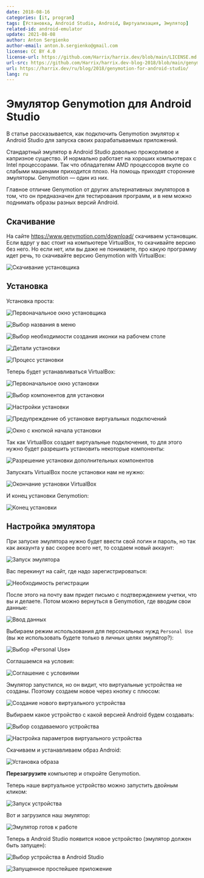 ```yaml
---
date: 2018-08-16
categories: [it, program]
tags: [Установка, Android Studio, Android, Виртуализация, Эмулятор]
related-id: android-emulator
update: 2021-08-08
author: Anton Sergienko
author-email: anton.b.sergienko@gmail.com
license: CC BY 4.0
license-url: https://github.com/Harrix/harrix.dev/blob/main/LICENSE.md
url-src: https://github.com/Harrix/harrix.dev-blog-2018/blob/main/genymotion-for-android-studio/genymotion-for-android-studio.md
url: https://harrix.dev/ru/blog/2018/genymotion-for-android-studio/
lang: ru
---
```


# Эмулятор Genymotion для Android Studio

В статье рассказывается, как подключить Genymotion эмулятор к Android Studio для запуска своих разрабатываемых приложений.

Стандартный эмулятор в Android Studio довольно прожорливое и капризное существо. И нормально работает на хороших компьютерах с Intel процессорами. Так что обладателям AMD процессоров вкупе со слабыми машинами приходится плохо. На помощь приходят сторонние эмуляторы. Genymotion — один из них.

Главное отличие Genymotion от других альтернативных эмуляторов в том, что он предназначен для тестирования программ, и в нем можно поднимать образы разных версий Android.

## Скачивание

На сайте <https://www.genymotion.com/download/> скачиваем установщик. Если вдруг у вас стоит на компьютере VirtualBox, то скачивайте версию без него. Но если нет, или вы даже не понимаете, про какую программу идет речь, то скачивайте версию Genymotion with VirtualBox:

![Скачивание установщика](img/download.png)

## Установка

Установка проста:

![Первоначальное окно установщика](img/install_01.png)

![Выбор названия в меню](img/install_02.png)

![Выбор необходимости создания иконки на рабочем столе](img/install_03.png)

![Детали установки](img/install_04.png)

![Процесс установки](img/install_05.png)

Теперь будет устанавливаться VirtualBox:

![Первоначальное окно установки](img/install_06.png)

![Выбор компонентов для установки](img/install_07.png)

![Настройки установки](img/install_08.png)

![Предупреждение об установке виртуальных подключений](img/install_09.png)

![Окно с кнопкой начала установки](img/install_10.png)

Так как VirtualBox создает виртуальные подключения, то для этого нужно будет разрешить установить некоторые компоненты:

![Разрешение установки дополнительных компонентов](img/install_11.png)

Запускать VirtualBox после установки нам не нужно:

![Окончание установки VirtualBox](img/install_12.png)

И конец установки Genymotion:

![Конец установки](img/install_13.png)

## Настройка эмулятора

При запуске эмулятора нужно будет ввести свой логин и пароль, но так как аккаунта у вас скорее всего нет, то создаем новый аккаунт:

![Запуск эмулятора](img/install_14.png)

Вас перекинут на сайт, где надо зарегистрироваться:

![Необходимость регистрации](img/install_15.png)

После этого на почту вам придет письмо с подтверждением учетки, что вы и делаете. Потом можно вернуться в Genymotion, где вводим свои данные:

![Ввод данных](img/install_16.png)

Выбираем режим использования для персональных нужд `Personal Use` (вы же использовать будете только в личных целях эмулятор?):

![Выбор «Personal Use»](img/install_17.png)

Соглашаемся на условия:

![Соглашение с условиями](img/install_18.png)

Эмулятор запустился, но он видит, что виртуальные устройства не созданы. Поэтому создаем новое через кнопку с плюсом:

![Создание нового виртуального устройства](img/install_19.png)

Выбираем какое устройство с какой версией Android будем создавать:

![Выбор создаваемого устройства](img/install_20.png)

![Настройка параметров виртуального устройства](img/install_21.png)

Скачиваем и устанавливаем образ Android:

![Установка образа](img/install_22.png)

**Перезагрузите** компьютер и откройте Genymotion.

Теперь наше виртуальное устройство можно запустить двойным кликом:

![Запуск устройства](img/install_23.png)

Вот и загрузился наш эмулятор:

![Эмулятор готов к работе](img/install_24.png)

Теперь в Android Studio появится новое устройство (эмулятор должен быть запущен):

![Выбор устройства в Android Studio](img/run_01.png)

![Запущенное простейшее приложение](img/run_02.png)
